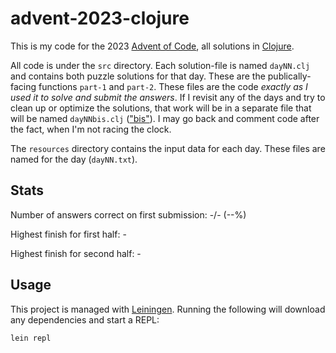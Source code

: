 # advent-2023-clojure

This is my code for the 2023 [Advent of Code](https://adventofcode.com/20XX),
all solutions in [Clojure](https://clojure.org/).

All code is under the `src` directory. Each solution-file is named `dayNN.clj`
and contains both puzzle solutions for that day. These are the
publically-facing functions `part-1` and `part-2`. These files are the code
*exactly as I used it to solve and submit the answers*. If I revisit any of the
days and try to clean up or optimize the solutions, that work will be in a
separate file that will be named `dayNNbis.clj`
(["bis"](https://www.merriam-webster.com/dictionary/bis)). I may go back and
comment code after the fact, when I'm not racing the clock.

The `resources` directory contains the input data for each day. These files are
named for the day (`dayNN.txt`).

## Stats

Number of answers correct on first submission: -/- (--%)

Highest finish for first half: -

Highest finish for second half: -

## Usage

This project is managed with [Leiningen](https://leiningen.org/). Running the
following will download any dependencies and start a REPL:

```
lein repl
```
